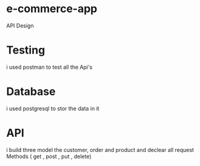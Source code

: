 # e-commerce-app
API Design



# Testing 
i used postman to test all the Api's


# Database
i used postgresql to stor the data in it


# API
i build three model the customer, order and product
and declear all request Methods ( get , post , put , delete)
